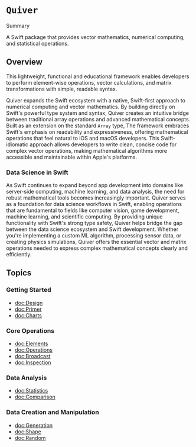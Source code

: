 # ``Quiver``

<!--@START_MENU_TOKEN@-->Summary<!--@END_MENU_TOKEN@-->

A Swift package that provides vector mathematics, numerical computing, and statistical operations.

## Overview

This lightweight, functional and educational framework enables developers to perform element-wise operations, vector calculations, and matrix transformations with simple, readable syntax.

Quiver expands the Swift ecosystem with a native, Swift-first approach to numerical computing and vector mathematics. By building directly on Swift's powerful type system and syntax, Quiver creates an intuitive bridge between traditional array operations and advanced mathematical concepts. Built as an extension on the standard `Array` type, The framework embraces Swift's emphasis on readability and expressiveness, offering mathematical operations that feel natural to iOS and macOS developers. This Swift-idiomatic approach allows developers to write clean, concise code for complex vector operations, making mathematical algorithms more accessible and maintainable within Apple's platforms.

### Data Science in Swift

As Swift continues to expand beyond app development into domains like server-side computing, machine learning, and data analysis, the need for robust mathematical tools becomes increasingly important. Quiver serves as a foundation for data science workflows in Swift, enabling operations that are fundamental to fields like computer vision, game development, machine learning, and scientific computing. By providing unique functionality with Swift's strong type safety, Quiver helps bridge the gap between the data science ecosystem and Swift development. Whether you're implementing a custom ML algorithm, processing sensor data, or creating physics simulations, Quiver offers the essential vector and matrix operations needed to express complex mathematical concepts clearly and efficiently.

## Topics

### Getting Started
- <doc:Design>
- <doc:Primer>
- <doc:Charts>

### Core Operations
- <doc:Elements>
- <doc:Operations>
- <doc:Broadcast>
- <doc:Inspection>

### Data Analysis
- <doc:Statistics>
- <doc:Comparison>

### Data Creation and Manipulation
- <doc:Generation>
- <doc:Shape>
- <doc:Random>
